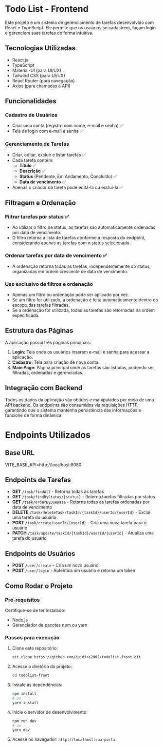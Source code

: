 # Todo List - Frontend

Este projeto é um sistema de gerenciamento de tarefas desenvolvido com React e TypeScript. Ele permite que os usuários se cadastrem, façam login e gerenciem suas tarefas de forma intuitiva.

## Tecnologias Utilizadas

- React.js
- TypeScript
- Material-UI (para UI/UX)
- Tailwind CSS (para UI/UX)
- React Router (para navegação)
- Axios (para chamadas à API)

## Funcionalidades

### Cadastro de Usuários
- Criar uma conta (registro com nome, e-mail e senha) ✅
- Tela de login com e-mail e senha ✅

### Gerenciamento de Tarefas
- Criar, editar, excluir e listar tarefas ✅
- Cada tarefa contém:
  - **Título** ✅
  - **Descrição** ✅
  - **Status** (Pendente, Em Andamento, Concluído) ✅
  - **Data de vencimento** ✅
- Apenas o criador da tarefa pode editá-la ou excluí-la ✅

## Filtragem e Ordenação

### Filtrar tarefas por status ✅
- Ao utilizar o filtro de status, as tarefas são automaticamente ordenadas por data de vencimento.
- O filtro retorna a lista de tarefas conforme a resposta do endpoint, considerando apenas as tarefas com o status selecionado.

### Ordenar tarefas por data de vencimento ✅
- A ordenação retorna todas as tarefas, independentemente do status, organizadas em ordem crescente de data de vencimento.

### Uso exclusivo de filtros e ordenação
- Apenas um filtro ou ordenação pode ser aplicado por vez.
- Se um filtro for utilizado, a ordenação é feita automaticamente dentro do escopo das tarefas filtradas.
- Se a ordenação for utilizada, todas as tarefas são retornadas na ordem especificada.


## Estrutura das Páginas

A aplicação possui três páginas principais:

1. **Login:** Tela onde os usuários inserem e-mail e senha para acessar a aplicação.
2. **Cadastro:** Tela para criação de nova conta.
3. **Main Page:** Página principal onde as tarefas são listadas, podendo ser filtradas, ordenadas e gerenciadas.


## Integração com Backend  
Todos os dados da aplicação são obtidos e manipulados por meio de uma API backend. Os endpoints são consumidos via requisições HTTP, garantindo que o sistema mantenha persistência das informações e funcione de forma dinâmica.  

# Endpoints Utilizados

## Base URL
VITE_BASE_API=http://localhost:8080


## Endpoints de Tarefas

- **GET** `/task/findAll` - Retorna todas as tarefas
- **GET** `/task/findByStatus/{status}` - Retorna tarefas filtradas por status
- **GET** `/task/orderByDueDate` - Retorna todas as tarefas ordenadas por data de vencimento
- **DELETE** `/task/deleteTask/taskId/{taskId}/userId/{userId}` - Exclui uma tarefa do usuário
- **POST** `/task/create/userId/{userId}` - Cria uma nova tarefa para o usuário
- **PATCH** `/task/update/taskId/{taskId}/userId/{userId}` - Atualiza uma tarefa do usuário

## Endpoints de Usuários

- **POST** `/user/create` - Cria um novo usuário
- **POST** `/user/login` - Autentica um usuário e retorna um token


## Como Rodar o Projeto

### Pré-requisitos
Certifique-se de ter instalado:
- [Node.js](https://nodejs.org/)
- Gerenciador de pacotes npm ou yarn

### Passos para execução

1. Clone este repositório:
   ```sh
   git clone https://github.com/guidias2002/todolist-front.git
   ```
2. Acesse o diretório do projeto:
   ```sh
   cd todolist-front
   ```
3. Instale as dependências:
   ```sh
   npm install  
   # ou
   yarn install
   ```
4. Inicie o servidor de desenvolvimento:
   ```sh
   npm run dev  
   # ou
   yarn dev
   ```
5. Acesse no navegador: `http://localhost:sua-porta`

